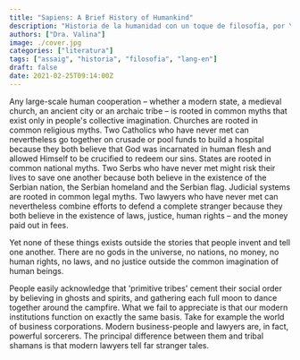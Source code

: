 ```yaml
---
title: "Sapiens: A Brief History of Humankind"
description: "Historia de la humanidad con un toque de filosofía, por Yuval Noah Harari."
authors: ["Dra. Valina"]
image: ./cover.jpg
categories: ["literatura"]
tags: ["assaig", "historia", "filosofia", "lang-en"]
draft: false
date: 2021-02-25T09:14:00Z
---
```


Any large-scale human cooperation – whether a modern state, a medieval church, an ancient city or an archaic tribe – is rooted in common myths that exist only in people's collective imagination. Churches are rooted in common religious myths. Two Catholics who have never met can nevertheless go together on crusade or pool funds to build a hospital because they both believe that God was incarnated in human flesh and allowed Himself to be crucified to redeem our sins. States are rooted in common national myths. Two Serbs who have never met might risk their lives to save one another because both believe in the existence of the Serbian nation, the Serbian homeland and the Serbian flag. Judicial systems are rooted in common legal myths. Two lawyers who have never met can nevertheless combine efforts to defend a complete stranger because they both believe in the existence of laws, justice, human rights – and the money paid out in fees.

Yet none of these things exists outside the stories that people invent and tell one another. There are no gods in the universe, no nations, no money, no human rights, no laws, and no justice outside the common imagination of human beings.

People easily acknowledge that 'primitive tribes' cement their social order by believing in ghosts and spirits, and gathering each full moon to dance together around the campfire. What we fail to appreciate is that our modern institutions function on exactly the same basis. Take for example the world of business corporations. Modern business-people and lawyers are, in fact, powerful sorcerers. The principal difference between them and tribal shamans is that modern lawyers tell far stranger tales.
